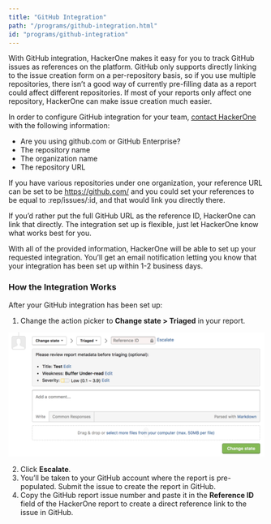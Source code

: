 ```yaml
---
title: "GitHub Integration"
path: "/programs/github-integration.html"
id: "programs/github-integration"
---
```


With GitHub integration, HackerOne makes it easy for you to track GitHub issues as references on the platform. GitHub only supports directly linking to the issue creation form on a per-repository basis, so if you use multiple repositories, there isn’t a good way of currently pre-filling data as a report could affect different repositories. If most of your reports only affect one repository, HackerOne can make issue creation much easier.

In order to configure GitHub integration for your team, [contact HackerOne](https://support.hackerone.com/hc/en-us/requests/new) with the following information:

- Are you using github.com or GitHub Enterprise?
- The repository name
- The organization name
- The repository URL

If you have various repositories under one organization, your reference URL can be set to be https://github.com/ and you could set your references to be equal to :rep/issues/:id, and that would link you directly there.

If you’d rather put the full GitHub URL as the reference ID, HackerOne can link that directly. The integration set up is flexible, just let HackerOne know what works best for you.

With all of the provided information, HackerOne will be able to set up your requested integration. You’ll get an email notification letting you know that your integration has been set up within 1-2 business days.

### How the Integration Works
After your GitHub integration has been set up:
1. Change the action picker to **Change state > Triaged** in your report. 

![integrations](./images/integrations.png)

2. Click **Escalate**.
3. You’ll be taken to your GitHub account where the report is pre-populated. Submit the issue to create the report in GitHub.
4. Copy the GitHub report issue number and paste it in the **Reference ID** field of the HackerOne report to create a direct reference link to the issue in GitHub.  

